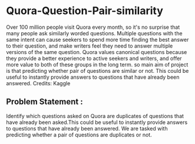 # Quora-Question-Pair-similarity
Over 100 million people visit Quora every month, so it's no surprise that many people ask similarly worded questions. Multiple questions with the same intent can cause seekers to spend more time finding the best answer to their question, and make writers feel they need to answer multiple versions of the same question. Quora values canonical questions because they provide a better experience to active seekers and writers, and offer more value to both of these groups in the long term. so main aim of project is that predicting whether pair of questions are similar or not. This could be useful to instantly provide answers to questions that have already been answered. Credits: Kaggle

<h2>Problem Statement :</h2>
Identify which questions asked on Quora are duplicates of questions that have already been asked.This could be useful to instantly provide answers to questions that have already been answered.
We are tasked with predicting whether a pair of questions are duplicates or not.
